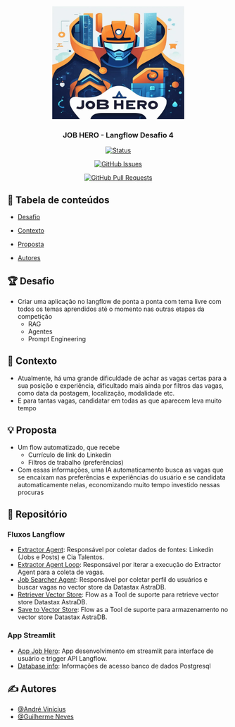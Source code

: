 <div align="center">

<p align="center">

  <a href="" rel="noopener">

<img width=300px height=256px src="./preview.webp" alt="job logo"></a>

</p>
 
<h3 align="center">JOB HERO - Langflow Desafio 4</h3>

</div>
 
<div align="center">
 
  [![Status](https://img.shields.io/badge/status-active-success.svg)]()

  [![GitHub Issues](https://img.shields.io/github/issues/AndreViniNe/langflow-desafio4.svg)](https://github.com/AndreViniNe/langflow-desafio4/issues)

  [![GitHub Pull Requests](https://img.shields.io/github/issues-pr/AndreViniNe/langflow-desafio4.svg)](https://github.com/AndreViniNe/langflow-desafio4/pulls)

 
</div>

## 📝 Tabela de conteúdos
+ [Desafio](#desafio)

+ [Contexto](#contexto)

+ [Proposta](#proposta)

+ [Autores](#autores)


## 🏆 Desafio <a name = "desafio"></a>
- Criar uma aplicação no langflow de ponta a ponta com tema livre com todos os temas aprendidos até o momento nas outras
etapas da competição
    * RAG
    * Agentes
    * Prompt Engineering

## 📖 Contexto <a name = "contexto"></a>
- Atualmente, há uma grande dificuldade de achar as vagas certas para a sua posição e experiência, dificultado mais ainda
por filtros das vagas, como data da postagem, localização, modalidade etc.
- E para tantas vagas, candidatar em todas as que aparecem leva muito tempo

## 💡 Proposta <a name = "proposta"></a>
- Um flow automatizado, que recebe
    * Currículo de link do Linkedin
    * Filtros de trabalho (preferências)
- Com essas informações, uma IA automaticamento busca as vagas que se encaixam nas preferências e experiências do usuário
e se candidata automaticamente nelas, economizando muito tempo investido nessas procuras

## 📄 Repositório <a name = "repositorio"></a>

### Fluxos Langflow

- [Extractor Agent](./langflow/extractor_agent.json): Responsável por coletar dados de fontes: Linkedin (Jobs e Posts) e Cia Talentos.
- [Extractor Agent Loop](./langflow/extractor_loop.json): Responsável por iterar a execução do Extractor Agent para a coleta de vagas.
- [Job Searcher Agent](./langflow/jobsearcher_agent.json): Responsável por coletar perfil do usuários e buscar vagas no vector store da Datastax AstraDB.
- [Retriever Vector Store](./langflow/retriever_vector_store.json): Flow as a Tool de suporte para retrieve vector store Datastax AstraDB.
- [Save to Vector Store](./langflow/save_to_vector_store.json): Flow as a Tool de suporte para armazenamento no vector store Datastax AstraDB.

### App Streamlit

- [App Job Hero](./app_streamlit.py): App desenvolvimento em streamlit para interface de usuário e trigger API Langflow.
- [Database info](./database_infos.py): Informações de acesso banco de dados Postgresql

## ✍️ Autores <a name = "autores"></a>

- [@André Vinícius](https://github.com/AndreViniNe)
- [@Guilherme Neves](https://github.com/guilhermeneves)